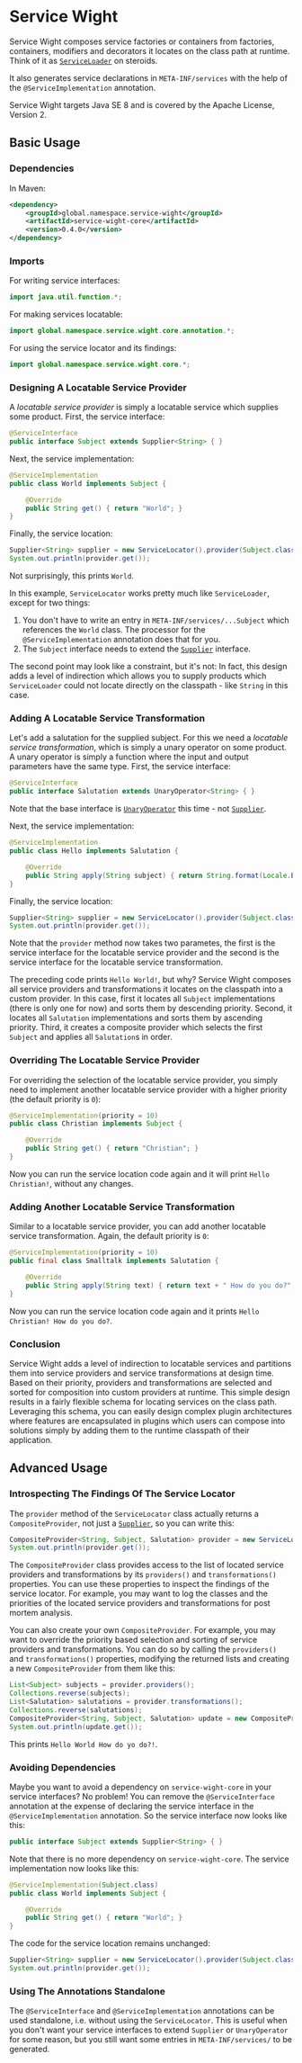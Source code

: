 # Service Wight

Service Wight composes service factories or containers from factories, containers, modifiers and decorators it locates
on the class path at runtime. 
Think of it as [`ServiceLoader`] on steroids.

It also generates service declarations in `META-INF/services` with the help of the `@ServiceImplementation` annotation.

Service Wight targets Java SE 8 and is covered by the Apache License, Version 2.

## Basic Usage

### Dependencies

In Maven:

```xml
<dependency>
    <groupId>global.namespace.service-wight</groupId>
    <artifactId>service-wight-core</artifactId>
    <version>0.4.0</version>
</dependency>
```

### Imports

For writing service interfaces:

```java
import java.util.function.*;
```

For making services locatable:

```java
import global.namespace.service.wight.core.annotation.*;
```

For using the service locator and its findings:

```java
import global.namespace.service.wight.core.*;
```

### Designing A Locatable Service Provider

A _locatable service provider_ is simply a locatable service which supplies some product.
First, the service interface:

```java
@ServiceInterface
public interface Subject extends Supplier<String> { }
```

Next, the service implementation:

```java
@ServiceImplementation
public class World implements Subject {

    @Override    
    public String get() { return "World"; }
}
```

Finally, the service location:

```java
Supplier<String> supplier = new ServiceLocator().provider(Subject.class);
System.out.println(provider.get());
```

Not surprisingly, this prints `World`.

In this example, `ServiceLocator` works pretty much like `ServiceLoader`, except for two things:

1. You don't have to write an entry in `META-INF/services/...Subject` which references the `World` class.
   The processor for the `@ServiceImplementation` annotation does that for you.
2. The `Subject` interface needs to extend the [`Supplier`] interface.

The second point may look like a constraint, but it's not:
In fact, this design adds a level of indirection which allows you to supply products which `ServiceLoader` could not 
locate directly on the classpath - like `String` in this case.

### Adding A Locatable Service Transformation

Let's add a salutation for the supplied subject.
For this we need a _locatable service transformation_, which is simply a unary operator on some product.
A unary operator is simply a function where the input and output parameters have the same type.
First, the service interface:

```java
@ServiceInterface
public interface Salutation extends UnaryOperator<String> { }
```

Note that the base interface is [`UnaryOperator`] this time - not [`Supplier`].

Next, the service implementation:

```java
@ServiceImplementation
public class Hello implements Salutation {

    @Override
    public String apply(String subject) { return String.format(Locale.ENGLISH, "Hello %s!", subject); }
}
```

Finally, the service location:

```java
Supplier<String> supplier = new ServiceLocator().provider(Subject.class, Salutation.class);
System.out.println(provider.get());
```

Note that the `provider` method now takes two parametes, the first is the service interface for the locatable service 
provider and the second is the service interface for the locatable service transformation.

The preceding code prints `Hello World!`, but why?
Service Wight composes all service providers and transformations it locates on the classpath into a custom provider.
In this case, first it locates all `Subject` implementations (there is only one for now) and sorts them by descending 
priority.
Second, it locates all `Salutation` implementations and sorts them by ascending priority.
Third, it creates a composite provider which selects the first `Subject` and applies all `Salutation`s in order.  

### Overriding The Locatable Service Provider

For overriding the selection of the locatable service provider, you simply need to implement another locatable service 
provider with a higher priority (the default priority is `0`):

```java
@ServiceImplementation(priority = 10)
public class Christian implements Subject {

    @Override
    public String get() { return "Christian"; }
}
```

Now you can run the service location code again and it will print `Hello Christian!`, without any changes. 

### Adding Another Locatable Service Transformation

Similar to a locatable service provider, you can add another locatable service transformation.
Again, the default priority is `0`:

```java
@ServiceImplementation(priority = 10)
public final class Smalltalk implements Salutation {

    @Override
    public String apply(String text) { return text + " How do you do?"; }
}
```

Now you can run the service location code again and it prints `Hello Christian! How do you do?`.

### Conclusion

Service Wight adds a level of indirection to locatable services and partitions them into service providers and 
service transformations at design time.
Based on their priority, providers and transformations are selected and sorted for composition into custom providers at 
runtime. 
This simple design results in a fairly flexible schema for locating services on the class path.
Leveraging this schema, you can easily design complex plugin architectures where features are encapsulated in plugins 
which users can compose into solutions simply by adding them to the runtime classpath of their application. 

## Advanced Usage

### Introspecting The Findings Of The Service Locator

The `provider` method of the `ServiceLocator` class actually returns a `CompositeProvider`, not just a [`Supplier`], so 
you can write this:

```java
CompositeProvider<String, Subject, Salutation> provider = new ServiceLocator().provider(Subject.class, Salutation.class);
System.out.println(provider.get());
```

The `CompositeProvider` class provides access to the list of located service providers and transformations by its 
`providers()` and `transformations()` properties.
You can use these properties to inspect the findings of the service locator.
For example, you may want to log the classes and the priorities of the located service providers and transformations for 
post mortem analysis.

You can also create your own `CompositeProvider`.
For example, you may want to override the priority based selection and sorting of service providers and transformations.
You can do so by calling the `providers()` and `transformations()` properties, modifying the returned lists and creating 
a new `CompositeProvider` from them like this:

```java
List<Subject> subjects = provider.providers();
Collections.reverse(subjects);
List<Salutation> salutations = provider.transformations();
Collections.reverse(salutations);
CompositeProvider<String, Subject, Salutation> update = new CompositeProvider<>(subjects, salutations);
System.out.println(update.get());
```

This prints `Hello World How do yo do?!`.

### Avoiding Dependencies

Maybe you want to avoid a dependency on `service-wight-core` in your service interfaces?
No problem!
You can remove the `@ServiceInterface` annotation at the expense of declaring the service interface in the 
`@ServiceImplementation` annotation.
So the service interface now looks like this:

```java
public interface Subject extends Supplier<String> { }
```

Note that there is no more dependency on `service-wight-core`.
The service implementation now looks like this:

```java
@ServiceImplementation(Subject.class)
public class World implements Subject {

    @Override    
    public String get() { return "World"; }
}
```

The code for the service location remains unchanged:

```java
Supplier<String> supplier = new ServiceLocator().provider(Subject.class);
System.out.println(provider.get());
```

### Using The Annotations Standalone

The `@ServiceInterface` and `@ServiceImplementation` annotations can be used standalone, i.e. without using the 
`ServiceLocator`.
This is useful when you don't want your service interfaces to extend `Supplier` or `UnaryOperator` for some reason, but
you still want some entries in `META-INF/services/` to be generated. 

[`ServiceLoader`]: https://docs.oracle.com/javase/8/docs/api/java/util/ServiceLoader.html
[`Supplier`]: https://docs.oracle.com/javase/8/docs/api/java/util/function/Supplier.html
[`UnaryOperator`]: https://docs.oracle.com/javase/8/docs/api/java/util/function/UnaryOperator.html
